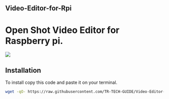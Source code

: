 ## Video-Editor-for-Rpi
# Open Shot Video Editor for Raspberry pi.
<a href="OpenShot"><img src="https://cdn.openshot.org/static/img/gallery/ui-example.jpg"></a>

## Installation
To install copy this code and paste it on your terminal.
```sh
wget -qO- https://raw.githubusercontent.com/TR-TECH-GUIDE/Video-Editor-for-Rpi/main/openshot.sh | bash

```
